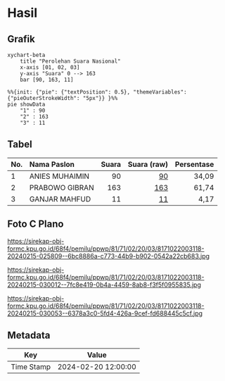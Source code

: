 # Hasil

## Grafik

```mermaid
xychart-beta
    title "Perolehan Suara Nasional"
    x-axis [01, 02, 03]
    y-axis "Suara" 0 --> 163
    bar [90, 163, 11]
```

```mermaid
%%{init: {"pie": {"textPosition": 0.5}, "themeVariables": {"pieOuterStrokeWidth": "5px"}} }%%
pie showData
    "1" : 90
    "2" : 163
    "3" : 11
```

## Tabel

| No. | Nama Paslon    | Suara | Suara (raw) | Persentase |
|:--- |:-------------- | -----:| -----------:| ----------:|
| 1   | ANIES MUHAIMIN | 90    | [90][p-1]   | 34,09      |
| 2   | PRABOWO GIBRAN | 163   | [163][p-2]  | 61,74      |
| 3   | GANJAR MAHFUD  | 11    | [11][p-3]   | 4,17       |


[p-1]: https://github.com/gigit-pemilu/pemilu-2024/blob/main/pilpres/hitung-suara/sub/81-maluku/sub/71-kota-ambon/sub/02-sirimau/sub/2003-batu-merah/sub/118-tps/sub/paslon-1.txt
[p-2]: https://github.com/gigit-pemilu/pemilu-2024/blob/main/pilpres/hitung-suara/sub/81-maluku/sub/71-kota-ambon/sub/02-sirimau/sub/2003-batu-merah/sub/118-tps/sub/paslon-2.txt
[p-3]: https://github.com/gigit-pemilu/pemilu-2024/blob/main/pilpres/hitung-suara/sub/81-maluku/sub/71-kota-ambon/sub/02-sirimau/sub/2003-batu-merah/sub/118-tps/sub/paslon-3.txt

## Foto C Plano

https://sirekap-obj-formc.kpu.go.id/68f4/pemilu/ppwp/81/71/02/20/03/8171022003118-20240215-025809--6bc8886a-c773-44b9-b902-0542a22cb683.jpg

https://sirekap-obj-formc.kpu.go.id/68f4/pemilu/ppwp/81/71/02/20/03/8171022003118-20240215-030012--7fc8e419-0b4a-4459-8ab8-f3f5f0955835.jpg

https://sirekap-obj-formc.kpu.go.id/68f4/pemilu/ppwp/81/71/02/20/03/8171022003118-20240215-030053--6378a3c0-5fd4-426a-9cef-fd688445c5cf.jpg


## Metadata

| Key        | Value               |
| ---------- | ------------------- |
| Time Stamp | 2024-02-20 12:00:00 |



